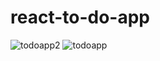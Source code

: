 # react-to-do-app


![todoapp2](https://user-images.githubusercontent.com/89706915/170565578-ebf8c31a-20a0-4998-8908-584a00c1e63f.JPG)
![todoapp](https://user-images.githubusercontent.com/89706915/170565523-1a7355da-cf65-4e9b-a2d2-613bd7314b05.JPG)
